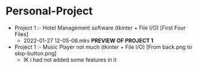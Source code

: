 # Personal-Project
* Project 1 :- Hotel Management software (tkinter + File I/O) [First Four Files]
    * 2022-01-27 12-05-06.mkv **PREVIEW OF PROJECT 1**
* Project 1 :- Music Player not much (tkinter + File I/O) [From back.png to skip-button.png]
   * IK i had not added some features in it
